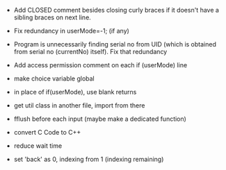 -   Add CLOSED comment besides closing curly braces if it doesn't have a sibling braces on next line.

-   Fix redundancy in userMode=-1; (if any)

-   Program is unnecessarily finding serial no from UID (which is obtained from serial no (currentNo) itself). Fix that redundancy

-   Add access permission comment on each if (userMode) line

-   make choice variable global

-   in place of if(userMode), use blank returns

-   get util class in another file, import from there

-   fflush before each input (maybe make a dedicated function)

-   convert C Code to C++

-   reduce wait time

-   set 'back' as 0, indexing from 1 (indexing remaining)
